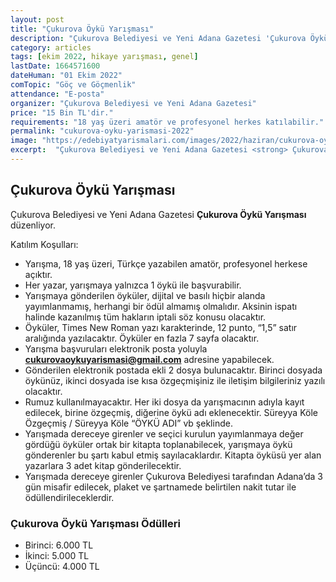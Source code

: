 ```yaml
---
layout: post
title: "Çukurova Öykü Yarışması"
description: "Çukurova Belediyesi ve Yeni Adana Gazetesi 'Çukurova Öykü Yarışması' düzenliyor."
category: articles
tags: [ekim 2022, hikaye yarışması, genel]
lastDate: 1664571600
dateHuman: "01 Ekim 2022"
comTopic: "Göç ve Göçmenlik"
attendance: "E-posta"
organizer: "Çukurova Belediyesi ve Yeni Adana Gazetesi"
price: "15 Bin TL'dir."
requirements: "18 yaş üzeri amatör ve profesyonel herkes katılabilir."
permalink: "cukurova-oyku-yarismasi-2022"
image: "https://edebiyatyarismalari.com/images/2022/haziran/cukurova-oyku-yarismasi.jpg"
excerpt:  "Çukurova Belediyesi ve Yeni Adana Gazetesi <strong> Çukurova Öykü Yarışması </strong> düzenliyor."
---
```


## Çukurova Öykü Yarışması
Çukurova Belediyesi ve Yeni Adana Gazetesi **Çukurova Öykü Yarışması** düzenliyor.  

Katılım Koşulları:
- Yarışma, 18 yaş üzeri, Türkçe yazabilen amatör, profesyonel herkese açıktır.
- Her yazar, yarışmaya yalnızca 1 öykü ile başvurabilir.
- Yarışmaya gönderilen öyküler, dijital ve basılı hiçbir alanda yayımlanmamış, herhangi bir ödül almamış olmalıdır. Aksinin ispatı halinde kazanılmış tüm hakların iptali söz konusu olacaktır.
- Öyküler, Times New Roman yazı karakterinde, 12 punto, “1,5” satır aralığında yazılacaktır. Öyküler en fazla 7 sayfa olacaktır.
- Yarışma başvuruları elektronik posta yoluyla **cukurovaoykuyarismasi@gmail.com** adresine yapabilecek.
- Gönderilen elektronik postada ekli 2 dosya bulunacaktır. Birinci dosyada öykünüz, ikinci dosyada ise kısa özgeçmişiniz ile iletişim bilgileriniz yazılı olacaktır.
- Rumuz kullanılmayacaktır. Her iki dosya da yarışmacının adıyla kayıt edilecek, birine özgeçmiş, diğerine öykü adı eklenecektir. Süreyya Köle Özgeçmiş / Süreyya Köle “ÖYKÜ ADI” vb şeklinde.
- Yarışmada dereceye girenler ve seçici kurulun yayımlanmaya değer gördüğü öyküler ortak bir kitapta toplanabilecek, yarışmaya öykü gönderenler bu şartı kabul etmiş sayılacaklardır.
Kitapta öyküsü yer alan yazarlara 3 adet kitap gönderilecektir.
- Yarışmada dereceye girenler Çukurova Belediyesi tarafından Adana’da 3 gün misafir edilecek, plaket ve şartnamede belirtilen nakit tutar ile ödüllendirileceklerdir.


### Çukurova Öykü Yarışması Ödülleri
- Birinci: 6.000 TL
- İkinci: 5.000 TL
- Üçüncü: 4.000 TL